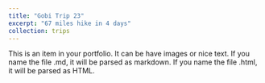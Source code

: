 ```yaml
---
title: "Gobi Trip 23"
excerpt: "67 miles hike in 4 days"
collection: trips
---
```


This is an item in your portfolio. It can be have images or nice text. If you name the file .md, it will be parsed as markdown. If you name the file .html, it will be parsed as HTML. 
